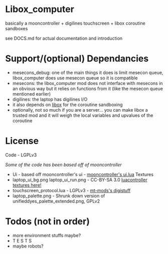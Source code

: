 # Libox_computer

basically a mooncontroller + digilines touchscreen + libox coroutine sandboxes

see DOCS.md for actual documentation and introduction

# Support/(optional) Dependancies

- mesecons_debug: one of the main things it does is limit mesecon queue, libox_computer does use mesecon queue so it is compatible
- mesecons: the libox_computer mod does not interface with mesecons in an obvious way but it relies on functions from it (like the mesecon queue mentioned earlier)
- digilines: the laptop has digilines I/O
- it also depends on [libox](https://github.com/TheEt1234/libox) for the coroutine sandboxing
 - optionally, not so much if you are a server... you can make libox a trusted mod and it will weigh the local variables and upvalues of the coroutine

# License

Code - LGPLv3

*Some of the code has been based off of mooncontroller*

- Ui - based off mooncontroller's ui - [mooncontroller's ui.lua](https://github.com/mt-mods/mooncontroller/blob/master/ui.lua)
Textures 
- laptop_ui_bg.png laptop_ui_run.png - CC-BY-SA 3.0 [luacontroller textures here!](https://github.com/minetest-mods/mesecons/tree/master/mesecons_luacontroller/textures)
- touchscreen_protocol.lua - LGPLv3 - [mt-mods's digistuff](https://github.com/mt-mods/digistuff/tree/master)
- laptop_palette.png - Shrunk down version of unifieddyes_palette_extended.png, GPLv2

# Todos (not in order)

- more environment stuffs maybe?
- T E S T S
- maybe robots?

